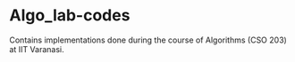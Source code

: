 # Algo_lab-codes
Contains implementations done during the course of Algorithms (CSO 203) at IIT Varanasi.

